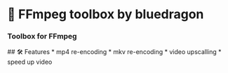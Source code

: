 # 🎥 FFmpeg toolbox by bluedragon
<h3> Toolbox for FFmpeg </h3>
## 🛠 Features
* mp4 re-encoding
* mkv re-encoding
* video upscalling
* speed up video
